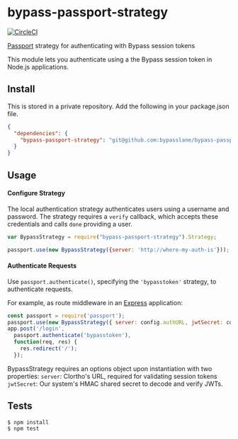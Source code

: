 # bypass-passport-strategy

[![CircleCI](https://circleci.com/gh/bypasslane/bypass-passport-strategy.svg?style=svg&circle-token=def6ddf5670339f606d411b0d5095ca16fa8d57c)](https://circleci.com/gh/bypasslane/bypass-passport-strategy)

[Passport](http://passportjs.org/) strategy for authenticating with Bypass session tokens

This module lets you authenticate using a the Bypass session token in Node.js
applications.

## Install

This is stored in a private repository. Add the following in your package.json file.

```json
{
  "dependencies": {
    "bypass-passport-strategy": "git@github.com:bypasslane/bypass-passport-strategy.git"
  }
}
```

## Usage

#### Configure Strategy

The local authentication strategy authenticates users using a username and
password.  The strategy requires a `verify` callback, which accepts these
credentials and calls `done` providing a user.

```js
var BypassStrategy = require("bypass-passport-strategy").Strategy;

passport.use(new BypassStrategy({server: 'http://where-my-auth-is'}));
```

#### Authenticate Requests

Use `passport.authenticate()`, specifying the `'bypasstoken'` strategy, to
authenticate requests.

For example, as route middleware in an [Express](http://expressjs.com/)
application:

```js
const passport = require('passport');
passport.use(new BypassStrategy({ server: config.authURL, jwtSecret: config.jwtSecret }));
app.post('/login',
  passport.authenticate('bypasstoken'),
  function(req, res) {
    res.redirect('/');
  });
```
BypassStrategy requires an options object upon instantiation with two properties:
`server`: Clortho's URL, required for validating session tokens
`jwtSecret`: Our system's HMAC shared secret to decode and verify JWTs.

## Tests

```bash
$ npm install
$ npm test
```
